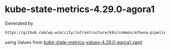 # kube-state-metrics-4.29.0-agora1

Generated by

```bash
https://github.com/wp-wcm/city/infrastructure/k8s/common/athena-pipeline/bin/./import -t kube-state-metrics -v 4.29.0
```

using Values from [kube-state-metrics-values-4.29.0-agora1.yaml](../bin/kube-state-metrics-values-4.29.0-agora1.yaml)

